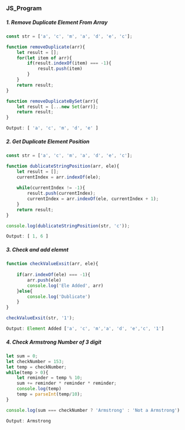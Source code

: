 ### JS_Program

##### 1. Remove Duplicate Element From Array

```javascript
const str = ['a', 'c', 'm', 'a', 'd', 'e', 'c'];

function removeDuplicate(arr){
    let result = [];
    for(let item of arr){
        if(result.indexOf(item) === -1){
            result.push(item)
        }
    }
    return result;
}

function removeDuplicateBySet(arr){
    let result = [...new Set(arr)];
    return result;
}

Output: [ 'a', 'c', 'm', 'd', 'e' ]
```

##### 2. Get Duplicate Element Position

```javascript
const str = ['a', 'c', 'm', 'a', 'd', 'e', 'c'];

function dublicateStringPosition(arr, ele){
    let result = [];
    currentIndex = arr.indexOf(ele);
    
    while(currentIndex != -1){
        result.push(currentIndex);
        currentIndex = arr.indexOf(ele, currentIndex + 1);
    }
    return result;
}

console.log(dublicateStringPosition(str, 'c'));

Output: [ 1, 6 ]
```


##### 3. Check and add elemnt

```javascript
function checkValueExsit(arr, ele){
    
    if(arr.indexOf(ele) === -1){
        arr.push(ele)
        console.log('Ele Added', arr)
    }else{
        console.log('Dublicate')
    }
}

checkValueExsit(str, '1');

Output: Element Added ['a', 'c', 'm','a', 'd', 'e','c', '1']
```


##### 4. Check Armstrong Number of 3 digit

```javascript
let sum = 0;
let checkNumber = 153;
let temp = checkNumber;
while(temp > 0){
    let reminder = temp % 10;
    sum += reminder * reminder * reminder;
    console.log(temp)
    temp = parseInt(temp/10);
}

console.log(sum === checkNumber ? 'Armstrong' : 'Not a Armstrong')

Output: Armstrong
```
